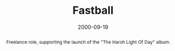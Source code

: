 ---
eleventyExcludeFromCollections: true

layout: article.njk
title: Fastball
client: ARTISTdirect
date: 2000-09-19
abstract: Freelance role, supporting the launch of the "The Harsh Light Of Day" album.
headline: The Way
thumbnail:
 - fastball_600x600.jpg
collaborators:
 - Jamie Loeb
text:
  - Buoyant from their success of breakout single "The Way" from the 1998 album
    "All The Pain Money Can Buy", I worked with Fastball's management team to
    pull together a 'retro' themed site to support the lanch of their 2000
    release, "The Harsh Light Of Day"
media:
  - fastball-home.png
tags: web
---